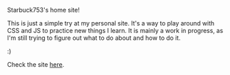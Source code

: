 Starbuck753's home site!

This is just a simple try at my personal site. 
It's a way to play around with CSS and JS to practice new things I learn. 
It is mainly a work in progress, as I'm still trying to figure out what to do about and how to do it. 

:)

Check the site [here](https://starbuck753.github.io/home/).
